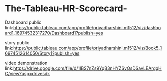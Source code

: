 # The-Tableau-HR-Scorecard-


Dashboard public link:https://public.tableau.com/app/profile/priyadharshini.m1512/viz/dashboard1_16974532317270/Dashboard1?publish=yes

story public link:https://public.tableau.com/app/profile/priyadharshini.m1512/viz/Book5_16974512614050/Story1?publish=yes

video demonstration link:https://drive.google.com/file/d/1IBS7nZs9YqB3nHYZSvQsDSavLEArgqHC/view?usp=drivesdk
